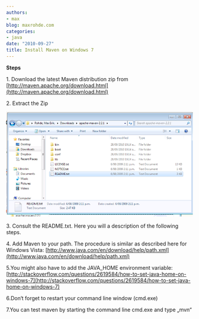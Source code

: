 ```yaml
---
authors:
- max
blog: maxrohde.com
categories:
- java
date: "2010-09-27"
title: Install Maven on Windows 7
---
```


**Steps**

1\. Download the latest Maven distribution zip from [http://maven.apache.org/download.html](http://maven.apache.org/download.html)

2\. Extract the Zip

![bildschirmfoto2010-09-28um10-14-35.png](images/bildschirmfoto2010-09-28um10-14-35.png)

3\. Consult the README.txt. Here you will a description of the following steps.

4\. Add Maven to your path. The procedure is similar as described here for Windows Vista: [http://www.java.com/en/download/help/path.xml](http://www.java.com/en/download/help/path.xml)

5.You might also have to add the JAVA_HOME environment variable: [http://stackoverflow.com/questions/2619584/how-to-set-java-home-on-windows-7](http://stackoverflow.com/questions/2619584/how-to-set-java-home-on-windows-7)

6.Don‘t forget to restart your command line window (cmd.exe)

7.You can test maven by starting the command line cmd.exe and type „mvn“